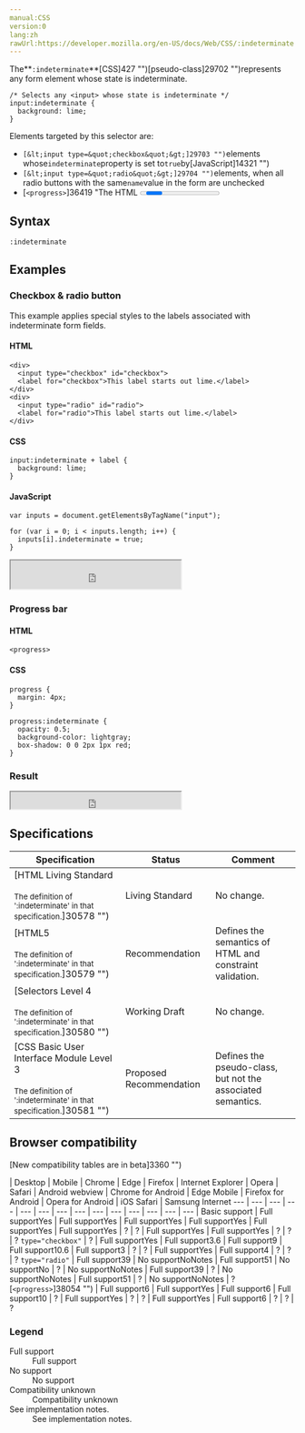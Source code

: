 ```yaml
---
manual:CSS
version:0
lang:zh
rawUrl:https://developer.mozilla.org/en-US/docs/Web/CSS/:indeterminate
---
```






The**`:indeterminate`**[CSS]427 "")[pseudo-class]29702 "")represents any form element whose state is indeterminate.


```
/* Selects any <input> whose state is indeterminate */
input:indeterminate {
  background: lime;
}
```


Elements targeted by this selector are:


* `[&lt;input type=&quot;checkbox&quot;&gt;]29703 "")`elements whose`indeterminate`property is set to`true`by[JavaScript]14321 "")
* `[&lt;input type=&quot;radio&quot;&gt;]29704 "")`elements, when all radio buttons with the same`name`value in the form are unchecked
* [`<progress>`]36419 "The HTML <progress> element displays an indicator showing the completion progress of a task, typically displayed as a progress bar.")elements in an indeterminate state

## Syntax<a name="Syntax"></a>

```
:indeterminate
```

## Examples<a name="Examples"></a>

### Checkbox &amp; radio button<a name="Checkbox_radio_button"></a>


This example applies special styles to the labels associated with indeterminate form fields.


#### HTML<a name="HTML"></a>

```
<div>
  <input type="checkbox" id="checkbox">
  <label for="checkbox">This label starts out lime.</label>
</div>
<div>
  <input type="radio" id="radio">
  <label for="radio">This label starts out lime.</label>
</div>
```

#### CSS<a name="CSS"></a>

```
input:indeterminate + label {
  background: lime;
}
```

#### JavaScript<a name="JavaScript"></a>

```
var inputs = document.getElementsByTagName("input");

for (var i = 0; i < inputs.length; i++) {
  inputs[i].indeterminate = true;
}
```


<iframe src='https://mdn.mozillademos.org/en-US/docs/Web/CSS/:indeterminate$samples/Checkbox_radio_button?revision=1389130' width='auto' height='50'></iframe>



### Progress bar<a name="Progress_bar"></a>

#### HTML<a name="HTML_2"></a>

```
<progress>
```

#### CSS<a name="CSS_2"></a>

```
progress {
  margin: 4px;
}

progress:indeterminate {
  opacity: 0.5;
  background-color: lightgray;
  box-shadow: 0 0 2px 1px red;
}
```

### Result<a name="Result"></a>


<iframe src='https://mdn.mozillademos.org/en-US/docs/Web/CSS/:indeterminate$samples/Progress_bar?revision=1389130' width='auto' height='30'></iframe>



## Specifications<a name="Specifications"></a>

Specification | Status | Comment 
 ---  |  ---  |  ---  | 
[HTML Living Standard<br></br><small>The definition of &#39;:indeterminate&#39; in that specification.</small>]30578 "") | Living Standard | No change. 
[HTML5<br></br><small>The definition of &#39;:indeterminate&#39; in that specification.</small>]30579 "") | Recommendation | Defines the semantics of HTML and constraint validation. 
[Selectors Level 4<br></br><small>The definition of &#39;:indeterminate&#39; in that specification.</small>]30580 "") | Working Draft | No change. 
[CSS Basic User Interface Module Level 3<br></br><small>The definition of &#39;:indeterminate&#39; in that specification.</small>]30581 "") | Proposed Recommendation | Defines the pseudo-class, but not the associated semantics. 


## Browser compatibility<a name="Browser_compatibility"></a>
[New compatibility tables are in beta<i></i>]3360 "")

 | <abbr>Desktop<i></i></abbr> | <abbr>Mobile<i></i></abbr> 
 | <abbr>Chrome<i></i></abbr> | <abbr>Edge<i></i></abbr> | <abbr>Firefox<i></i></abbr> | <abbr>Internet Explorer<i></i></abbr> | <abbr>Opera<i></i></abbr> | <abbr>Safari<i></i></abbr> | <abbr>Android webview<i></i></abbr> | <abbr>Chrome for Android<i></i></abbr> | <abbr>Edge Mobile<i></i></abbr> | <abbr>Firefox for Android<i></i></abbr> | <abbr>Opera for Android<i></i></abbr> | <abbr>iOS Safari<i></i></abbr> | <abbr>Samsung Internet<i></i></abbr> 
 ---  |  ---  |  ---  |  ---  |  ---  |  ---  |  ---  |  ---  |  ---  |  ---  |  ---  |  ---  |  ---  |  ---  | 
Basic support | <abbr>Full support</abbr>Yes | <abbr>Full support</abbr>Yes | <abbr>Full support</abbr>Yes | <abbr>Full support</abbr>Yes | <abbr>Full support</abbr>Yes | <abbr>Full support</abbr>Yes | <abbr>?</abbr> | <abbr>?</abbr> | <abbr>Full support</abbr>Yes | <abbr>Full support</abbr>Yes | <abbr>?</abbr> | <abbr>?</abbr> | <abbr>?</abbr> 
`type="checkbox"` | <abbr>?</abbr> | <abbr>Full support</abbr>Yes | <abbr>Full support</abbr>3.6 | <abbr>Full support</abbr>9 | <abbr>Full support</abbr>10.6 | <abbr>Full support</abbr>3 | <abbr>?</abbr> | <abbr>?</abbr> | <abbr>Full support</abbr>Yes | <abbr>Full support</abbr>4 | <abbr>?</abbr> | <abbr>?</abbr> | <abbr>?</abbr> 
`type="radio"` | <abbr>Full support</abbr>39 | <abbr>No support</abbr>No<abbr>Notes<i></i></abbr> | <abbr>Full support</abbr>51 | <abbr>No support</abbr>No | <abbr>?</abbr> | <abbr>No support</abbr>No<abbr>Notes<i></i></abbr> | <abbr>Full support</abbr>39 | <abbr>?</abbr> | <abbr>No support</abbr>No<abbr>Notes<i></i></abbr> | <abbr>Full support</abbr>51 | <abbr>?</abbr> | <abbr>No support</abbr>No<abbr>Notes<i></i></abbr> | <abbr>?</abbr> 
[`<progress>`]38054 "") | <abbr>Full support</abbr>6 | <abbr>Full support</abbr>Yes | <abbr>Full support</abbr>6 | <abbr>Full support</abbr>10 | <abbr>?</abbr> | <abbr>Full support</abbr>Yes | <abbr>?</abbr> | <abbr>?</abbr> | <abbr>Full support</abbr>Yes | <abbr>Full support</abbr>6 | <abbr>?</abbr> | <abbr>?</abbr> | <abbr>?</abbr> 


### Legend<a name="Legend"></a>
<dl><dt id=''><abbr>Full support</abbr></dt><dd>Full support</dd><dt id=''><abbr>No support</abbr></dt><dd>No support</dd><dt id=''><abbr>Compatibility unknown</abbr></dt><dd>Compatibility unknown</dd><dt id=''><abbr>See implementation notes.<i></i></abbr></dt><dd>See implementation notes.</dd></dl>




